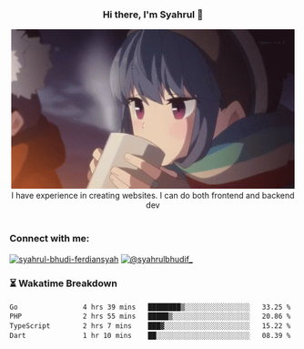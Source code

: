 ### <div align="center">Hi there, I'm Syahrul 🚀</div>

<div align="center">
  <img src="./img/rin.gif" alt="Rin GIF">
</div>



<div align="center">I have experience in creating websites. I can do both frontend and backend dev</div>


<br/>


<h3 align="left">Connect with me:</h3>
<p align="left">
<a href="https://www.linkedin.com/in/syahrul-bhudi-ferdiansyah-792024251/" target="blank"><img align="center" src="https://raw.githubusercontent.com/rahuldkjain/github-profile-readme-generator/master/src/images/icons/Social/linked-in-alt.svg" alt="syahrul-bhudi-ferdiansyah" height="30" width="40" /></a>
<a href="https://www.instagram.com/syahrulbhudif_/" target="blank"><img align="center" src="https://raw.githubusercontent.com/rahuldkjain/github-profile-readme-generator/master/src/images/icons/Social/instagram.svg" alt="@syahrulbhudif_" height="30" width="40" /></a>
</p>


### ⏳ Wakatime Breakdown

<!--START_SECTION:waka-->

```txt
Go                4 hrs 39 mins   ████████▒░░░░░░░░░░░░░░░░   33.25 %
PHP               2 hrs 55 mins   █████▒░░░░░░░░░░░░░░░░░░░   20.86 %
TypeScript        2 hrs 7 mins    ███▓░░░░░░░░░░░░░░░░░░░░░   15.22 %
Dart              1 hr 10 mins    ██░░░░░░░░░░░░░░░░░░░░░░░   08.39 %
```

<!--END_SECTION:waka-->
